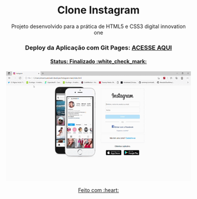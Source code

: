 <h1 align="center">
  Clone Instagram
</h1>

<p align="center">
  Projeto desenvolvido para a prática de HTML5 e CSS3 digital innovation one
</p>

<h3 align="center">
  Deploy da Aplicação com Git Pages:
  <a href="https://edumantovani.github.io/Instagram/" target="__blank">ACESSE AQUI </p>
</h3>


<h4 align="center">
  Status: Finalizado :white_check_mark:
</h4>

<p align="center">
  <img src="./assets/Desktop.gif" alt="" width="600px" height="300px">
</p>

<p align="center">
  Feito com :heart:
</p>
